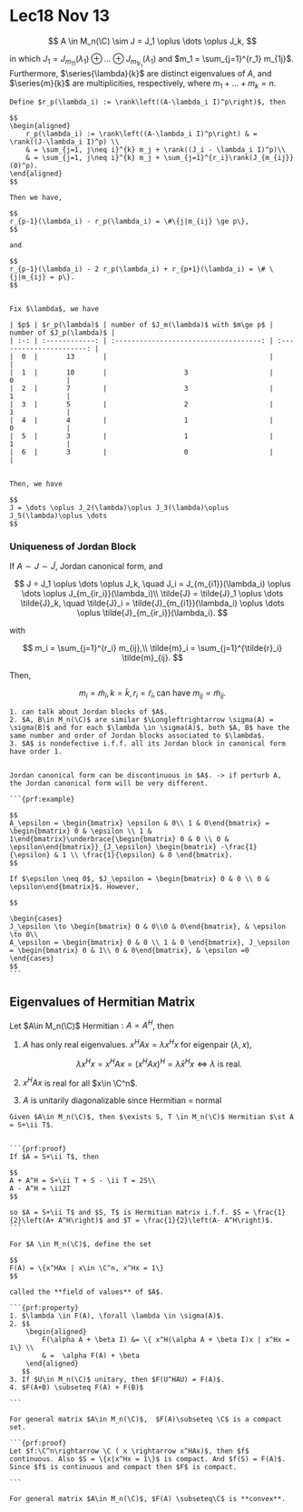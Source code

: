 # Lec18 Nov 13

$$
A \in M_n(\C) \sim J = J_1 \oplus \dots \oplus J_k,
$$

in which $J_1 = J_{m_{11}}(\lambda_1) \oplus \dots \oplus J_{m_{1r_1}}(\lambda_1)$ and $m_1 = \sum_{j=1}^{r_1} m_{1j}$. Furthermore, $\series{\lambda}{k}$ are distinct eigenvalues of $A$, and $\series{m}{k}$ are multiplicities, respectively, where $m_1+\dots + m_k = n$.


```{prf:definition}
Define $r_p(\lambda_i) := \rank\left((A-\lambda_i I)^p\right)$, then

$$
\begin{aligned}
    r_p(\lambda_i) := \rank\left((A-\lambda_i I)^p\right) & = \rank((J-\lambda_i I)^p) \\
    & = \sum_{j=1, j\neq i}^{k} m_j + \rank((J_i - \lambda_i I)^p)\\
    & = \sum_{j=1, j\neq i}^{k} m_j + \sum_{j=1}^{r_i}\rank(J_{m_{ij}}(0)^p).
\end{aligned}
$$

Then we have,

$$
r_{p-1}(\lambda_i) - r_p(\lambda_i) = \#\{j|m_{ij} \ge p\},
$$

and 

$$
r_{p-1}(\lambda_i) - 2 r_p(\lambda_i) + r_{p+1}(\lambda_i) = \# \{j|m_{ij} = p\}.
$$

```

```{prf:example}

Fix $\lambda$, we have

| $p$ | $r_p(\lambda)$ | number of $J_m(\lambda)$ with $m\ge p$ | number of $J_p(\lambda)$ |
| :-: | :------------: | :------------------------------------: | :----------------------: |
|  0  |       13       |                                        |                          |
|  1  |       10       |                   3                    |            0             |
|  2  |       7        |                   3                    |            1             |
|  3  |       5        |                   2                    |            1             |
|  4  |       4        |                   1                    |            0             |
|  5  |       3        |                   1                    |            1             |
|  6  |       3        |                   0                    |                          |


Then, we have

$$
J = \dots \oplus J_2(\lambda)\oplus J_3(\lambda)\oplus J_5(\lambda)\oplus \dots
$$
```

### Uniqueness of Jordan Block

If $A\sim J\sim \tilde{J}$, Jordan canonical form, and 

$$
J = J_1 \oplus \dots \oplus J_k, \quad J_i = J_{m_{i1}}(\lambda_i) \oplus \dots \oplus J_{m_{ir_i}}(\lambda_i)\\
\tilde{J} = \tilde{J}_1 \oplus \dots \tilde{J}_k, \quad \tilde{J}_i = \tilde{J}_{m_{i1}}(\lambda_i) \oplus \dots \oplus \tilde{J}_{m_{ir_i}}(\lambda_i).
$$

with

$$
m_i = \sum_{j=1}^{r_i} m_{ij},\\
\tilde{m}_i = \sum_{j=1}^{\tilde{r}_i} \tilde{m}_{ij}.
$$

Then, 

$$
m_i = \tilde{m}_i, k= \tilde{k}, r_i = \tilde{r}_i, \text{can have } m_{ij} = \tilde{m}_{ij}.
$$

```{prf:remark}
1. can talk about Jordan blocks of $A$.
2. $A, B\in M_n(\C)$ are similar $\Longleftrightarrow \sigma(A) = \sigma(B)$ and for each $\lambda \in \sigma(A)$, both $A, B$ have the same number and order of Jordan blocks associated to $\lambda$.
3. $A$ is nondefective i.f.f. all its Jordan block in canonical form have order 1.
```

````{Note}

Jordan canonical form can be discontinuous in $A$. -> if perturb A, the Jordan canonical form will be very different.

```{prf:example}

$$
A_\epsilon = \begin{bmatrix} \epsilon & 0\\ 1 & 0\end{bmatrix} = \begin{bmatrix} 0 & \epsilon \\ 1 & 1\end{bmatrix}\underbrace{\begin{bmatrix} 0 & 0 \\ 0 & \epsilon\end{bmatrix}}_{J_\epsilon} \begin{bmatrix} -\frac{1}{\epsilon} & 1 \\ \frac{1}{\epsilon} & 0 \end{bmatrix}.
$$

If $\epsilon \neq 0$, $J_\epsilon = \begin{bmatrix} 0 & 0 \\ 0 & \epsilon\end{bmatrix}$. However, 

$$

\begin{cases}
J_\epsilon \to \begin{bmatrix} 0 & 0\\0 & 0\end{bmatrix}, & \epsilon \to 0\\
A_\epsilon = \begin{bmatrix} 0 & 0 \\ 1 & 0 \end{bmatrix}, J_\epsilon = \begin{bmatrix} 0 & 1\\ 0 & 0\end{bmatrix}, & \epsilon =0
\end{cases}
$$
```
````

## Eigenvalues of Hermitian Matrix
Let $A\in M_n(\C)$ Hermitian$: A = A^H$, then 

1. $A$ has only real eigenvalues. $x^HAx = \lambda x^Hx$ for eigenpair $(\lambda, x)$, 
   
   $$
   \lambda x^Hx = x^HAx = (x^HAx)^H = \bar{\lambda}x^Hx \Longleftrightarrow \lambda \text{ is real.}
   $$

2. $x^HAx$ is real for all $x\in \C^n$.
3. $A$ is unitarily diagonalizable since Hermitian = normal


````{prf:proposition}
Given $A\in M_n(\C)$, then $\exists S, T \in M_n(\C)$ Hermitian $\st A = S+\ii T$.


```{prf:proof}
If $A = S+\ii T$, then

$$
A + A^H = S+\ii T + S - \ii T = 2S\\
A - A^H = \ii2T
$$

so $A = S+\ii T$ and $S, T$ is Hermitian matrix i.f.f. $S = \frac{1}{2}\left(A+ A^H\right)$ and $T = \frac{1}{2}\left(A- A^H\right)$.
```
````

````{prf:definition}
For $A \in M_n(\C)$, define the set

$$
F(A) = \{x^HAx | x\in \C^n, x^Hx = 1\}
$$

called the **field of values** of $A$.

```{prf:property}
1. $\lambda \in F(A), \forall \lambda \in \sigma(A)$.
2. $$
    \begin{aligned}
        F(\alpha A + \beta I) &= \{ x^H(\alpha A + \beta I)x | x^Hx = 1\} \\
        & =  \alpha F(A) + \beta
    \end{aligned}
   $$
3. If $U\in M_n(\C)$ unitary, then $F(U^HAU) = F(A)$.
4. $F(A+B) \subseteq F(A) + F(B)$

```
````

````{prf:proposition}
For general matrix $A\in M_n(\C)$,  $F(A)\subseteq \C$ is a compact set.

```{prf:proof}
Let $f:\C^n\rightarrow \C ( x \rightarrow x^HAx)$, then $f$ continuous. Also $S = \{x|x^Hx = 1\}$ is compact. And $f(S) = F(A)$. Since $f$ is continuous and compact then $F$ is compact.

```
````



```{prf:proposition}
For general matrix $A\in M_n(\C)$, $F(A) \subseteq\C$ is **convex**.
```